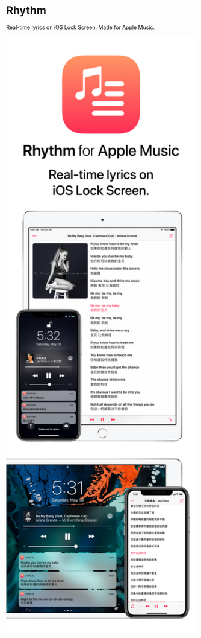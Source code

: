 # Rhythm
Real-time lyrics on iOS Lock Screen. Made for Apple Music.

<img src="images/Rhythm.png" width="560px">
